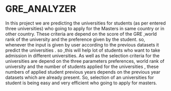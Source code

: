 # GRE_ANALYZER
In this project we are predicting the universities for students (as per entered three universities) who going to apply for the Masters
in same country or in other country. 
These criteria are depend on the score of the GRE ,world rank of the university and the preference given by the student.
so, whenever the input is given by user according to the previous datasets it predict the universities . 
so ,this will help lot of students who want to take admission in different universities.
As well as the selection criteria for the universities are depend on the three parameters preferences,
world rank of university and the number of students applied for the universities ,
these numbers of applied student previous years depends on the previous year datasets which are already present.
So, selection of an universities for student is being easy and very efficient who going to apply for masters.

